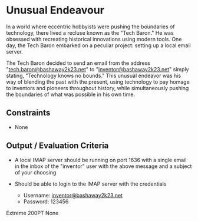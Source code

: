 # Unusual Endeavour

In a world where eccentric hobbyists were pushing the boundaries of technology, there lived a recluse known as the "Tech Baron." He was obsessed with recreating historical innovations using modern tools. One day, the Tech Baron embarked on a peculiar project: setting up a local email server.

The Tech Baron decided to send an email from the address "tech.baron@bashaway2k23.net" to "inventor@bashaway2k23.net" simply stating, "Technology knows no bounds." This unusual endeavor was his way of blending the past with the present, using technology to pay homage to inventors and pioneers throughout history, while simultaneously pushing the boundaries of what was possible in his own time.

## Constraints

- None

## Output / Evaluation Criteria

- A local IMAP server should be running on port 1636 with a single email in the inbox of the "inventor" user with the above message and a subject of your choosing

- Should be able to login to the IMAP server with the credentials
    - Username: inventor@bashaway2k23.net
    - Password: 123456

Extreme 200PT None
